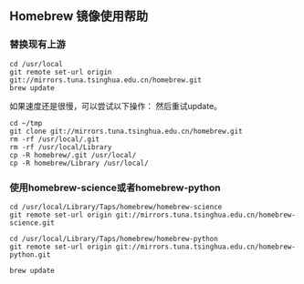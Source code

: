 ## Homebrew 镜像使用帮助

### 替换现有上游

```
cd /usr/local
git remote set-url origin git://mirrors.tuna.tsinghua.edu.cn/homebrew.git
brew update
```

 如果速度还是很慢，可以尝试以下操作： 然后重试update。

```
cd ~/tmp
git clone git://mirrors.tuna.tsinghua.edu.cn/homebrew.git
rm -rf /usr/local/.git
rm -rf /usr/local/Library
cp -R homebrew/.git /usr/local/
cp -R homebrew/Library /usr/local/
```

### 使用homebrew-science或者homebrew-python

```
cd /usr/local/Library/Taps/homebrew/homebrew-science
git remote set-url origin git://mirrors.tuna.tsinghua.edu.cn/homebrew-science.git

cd /usr/local/Library/Taps/homebrew/homebrew-python
git remote set-url origin git://mirrors.tuna.tsinghua.edu.cn/homebrew-python.git

brew update
```
